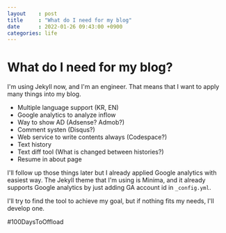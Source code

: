 ```yaml
---
layout    : post
title     : "What do I need for my blog"
date      : 2022-01-26 09:43:00 +0900
categories: life
---
```


# What do I need for my blog?

I'm using Jekyll now, and I'm an engineer. That means that I want to apply many things into my blog.

* Multiple language support (KR, EN)
* Google analytics to analyze inflow
* Way to show AD (Adsense? Admob?)
* Comment systen (Disqus?)
* Web service to write contents always (Codespace?)
* Text history
* Text diff tool (What is changed between histories?)
* Resume in about page

I'll follow up those things later but I already applied Google analytics with easiest way.
The Jekyll theme that I'm using is Minima, and it already supports Google analytics by just adding GA account id in `_config.yml`.

I'll try to find the tool to achieve my goal, but if nothing fits my needs, I'll develop one.

#100DaysToOffload
